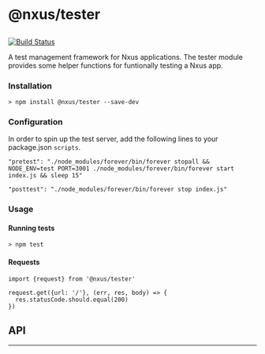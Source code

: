 # @nxus/tester

## 

[![Build Status](https://travis-ci.org/nxus/tester.svg?branch=master)](https://travis-ci.org/nxus/tester)

A test management framework for Nxus applications.  The tester module provides some helper functions for funtionally testing a Nxus app.

### Installation

    > npm install @nxus/tester --save-dev

### Configuration

In order to spin up the test server, add the following lines to your package.json `scripts`.

    "pretest": "./node_modules/forever/bin/forever stopall && NODE_ENV=test PORT=3001 ./node_modules/forever/bin/forever start index.js && sleep 15"

    "posttest": "./node_modules/forever/bin/forever stop index.js"

### Usage

#### Running tests

    > npm test

#### Requests

    import {request} from '@nxus/tester'

    request.get({url: '/'}, (err, res, body) => {
      res.statusCode.should.equal(200)
    })

## API

* * *
